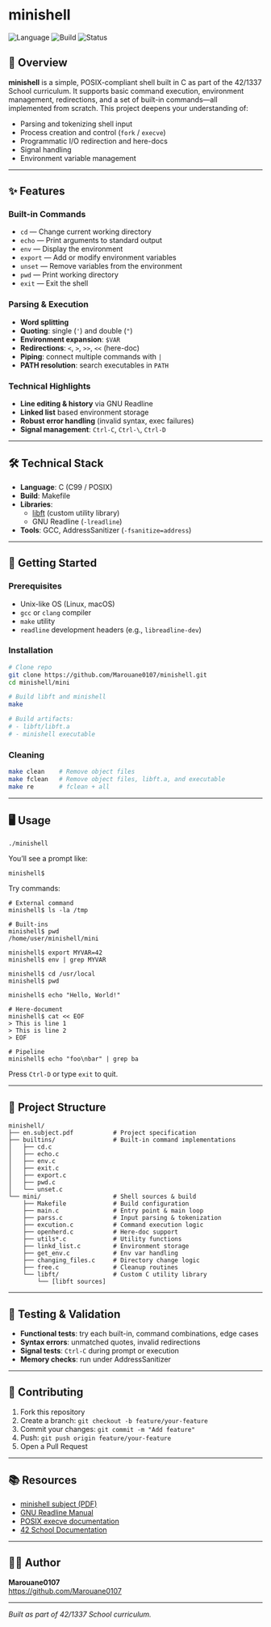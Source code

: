 # minishell

![Language](https://img.shields.io/badge/Language-C-yellow)
![Build](https://img.shields.io/badge/Build-Makefile-blue)
![Status](https://img.shields.io/badge/Status-Prototype-orange)

## 📖 Overview

**minishell** is a simple, POSIX-compliant shell built in C as part of the 42/1337 School curriculum. It supports basic command execution, environment management, redirections, and a set of built-in commands—all implemented from scratch. This project deepens your understanding of:

- Parsing and tokenizing shell input
- Process creation and control (`fork` / `execve`)
- Programmatic I/O redirection and here-docs
- Signal handling
- Environment variable management

---

## ✨ Features

### Built-in Commands
- `cd`      — Change current working directory  
- `echo`    — Print arguments to standard output  
- `env`     — Display the environment  
- `export`  — Add or modify environment variables  
- `unset`   — Remove variables from the environment  
- `pwd`     — Print working directory  
- `exit`    — Exit the shell  

### Parsing & Execution
- **Word splitting**  
- **Quoting**: single (`'`) and double (`"`)  
- **Environment expansion**: `$VAR`  
- **Redirections**: `<`, `>`, `>>`, `<<` (here-doc)  
- **Piping**: connect multiple commands with `|`  
- **PATH resolution**: search executables in `PATH`  

### Technical Highlights
- **Line editing & history** via GNU Readline  
- **Linked list** based environment storage  
- **Robust error handling** (invalid syntax, exec failures)  
- **Signal management**: `Ctrl-C`, `Ctrl-\`, `Ctrl-D`  

---

## 🛠️ Technical Stack

- **Language**: C (C99 / POSIX)  
- **Build**: Makefile  
- **Libraries**:  
  - [libft](https://github.com/Marouane0107/minishell/tree/main/mini/libft) (custom utility library)  
  - GNU Readline (`-lreadline`)  
- **Tools**: GCC, AddressSanitizer (`-fsanitize=address`)  

---

## 🚀 Getting Started

### Prerequisites

- Unix-like OS (Linux, macOS)  
- `gcc` or `clang` compiler  
- `make` utility  
- `readline` development headers (e.g., `libreadline-dev`)

### Installation

```bash
# Clone repo
git clone https://github.com/Marouane0107/minishell.git
cd minishell/mini

# Build libft and minishell
make

# Build artifacts:
# - libft/libft.a
# - minishell executable
```

### Cleaning

```bash
make clean    # Remove object files
make fclean   # Remove object files, libft.a, and executable
make re       # fclean + all
```

---

## 🖥️ Usage

```bash
./minishell
```

You’ll see a prompt like:

```
minishell$ 
```

Try commands:

```shell
# External command
minishell$ ls -la /tmp

# Built-ins
minishell$ pwd
/home/user/minishell/mini

minishell$ export MYVAR=42
minishell$ env | grep MYVAR

minishell$ cd /usr/local
minishell$ pwd

minishell$ echo "Hello, World!"

# Here-document
minishell$ cat << EOF
> This is line 1
> This is line 2
> EOF

# Pipeline
minishell$ echo "foo\nbar" | grep ba
```

Press `Ctrl-D` or type `exit` to quit.

---

## 📁 Project Structure

```
minishell/
├── en.subject.pdf           # Project specification
├── builtins/                # Built-in command implementations
│   ├── cd.c
│   ├── echo.c
│   ├── env.c
│   ├── exit.c
│   ├── export.c
│   ├── pwd.c
│   └── unset.c
└── mini/                    # Shell sources & build
    ├── Makefile             # Build configuration
    ├── main.c               # Entry point & main loop
    ├── parss.c              # Input parsing & tokenization
    ├── excution.c           # Command execution logic
    ├── openherd.c           # Here-doc support
    ├── utils*.c             # Utility functions
    ├── linkd_list.c         # Environment storage
    ├── get_env.c            # Env var handling
    ├── changing_files.c     # Directory change logic
    ├── free.c               # Cleanup routines
    └── libft/               # Custom C utility library
        └── [libft sources]
```

---

## 🧪 Testing & Validation

- **Functional tests**: try each built-in, command combinations, edge cases  
- **Syntax errors**: unmatched quotes, invalid redirections  
- **Signal tests**: `Ctrl-C` during prompt or execution  
- **Memory checks**: run under AddressSanitizer  

---

## 🤝 Contributing

1. Fork this repository  
2. Create a branch: `git checkout -b feature/your-feature`  
3. Commit your changes: `git commit -m "Add feature"`  
4. Push: `git push origin feature/your-feature`  
5. Open a Pull Request  

---

## 📚 Resources

- [minishell subject (PDF)](./en.subject.pdf)  
- [GNU Readline Manual](https://tiswww.case.edu/php/chet/readline/readline.html)  
- [POSIX execve documentation](https://pubs.opengroup.org/onlinepubs/9699919799/functions/exec.html)  
- [42 School Documentation](https://github.com/42School)

---

## 👨‍💻 Author

**Marouane0107**  
https://github.com/Marouane0107

---

*Built as part of 42/1337 School curriculum.*  
